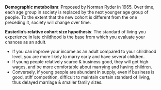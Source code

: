 **Demographic metabolism**: Proposed by Norman Ryder in 1965. Over time, each age group in society is replaced by the next younger age group of people. To the extent that the new cohort is different from the one preceding it, society will change over time.

**Easterlin’s relative cohort size hypothesis**: The standard of living you experience in late childhood is the base from which you evaluate your chances as an adult.

- If you can improve your income as an adult compared to your childhood level, you are more likely to marry early and have several children.
- If young people relatively scarce & business good, they will get high wages, and be more comfortable about marrying and having children.
- Conversely, if young people are abundant in supply, even if business is good, stiff competition, difficult to maintain certain standard of living, thus delayed marriage & smaller family sizes.
 